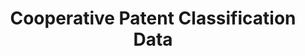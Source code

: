 ---
bigquery: https://console.cloud.google.com/bigquery?p=patents-public-data&d=cpc&page=dataset
citation: '“Cooperative Patent Classification” by the EPO and USPTO, for public use. '
contributors: EPO, USPTO
cost: None
description: Cooperative Patent Classification Data contains the scheme and definitions
  of the Cooperative Patent Classification system for classifying patent documents.
  The CPC is the result of a partnership between the EPO and the USPTO in their joint
  effort to develop a common, internationally compatible classification system for
  technical documents, in particular patent publications, which will be used by both
  offices in the patent granting process
documentation: https://www.cooperativepatentclassification.org/cpcSchemeAndDefinitions
last_edit: Mon, 04 Apr 2022 19:07:06 GMT
location: https://www.cooperativepatentclassification.org/index
maintained_by: USPTO, EPO
schema_fields: '[''sizeCache'', ''child_groups'', ''children'', ''limiting_references'',
  ''residualReferences'', ''glossary'', ''childGroups'', ''date_revised'', ''ipc_concordant'',
  ''synonyms'', ''additional_only'', ''title_full'', ''not_allocatable'', ''titleFull'',
  ''limitingReferences'', ''titlePart'', ''breakdown_code'', ''dateRevised'', ''definition'',
  ''application_references'', ''informative_references'', ''parents'', ''ipcConcordant'',
  ''applicationReferences'', ''level'', ''status'', ''breakdownCode'', ''title_part'',
  ''notAllocatable'', ''informativeReferences'', ''symbol'', ''residual_references'']'
shortname: cooperative_patent_classification
tags:
- patents
- science
title: Cooperative Patent Classification Data
uuid: 984374a7-16e9-4b35-9445-458daceb01bf
---